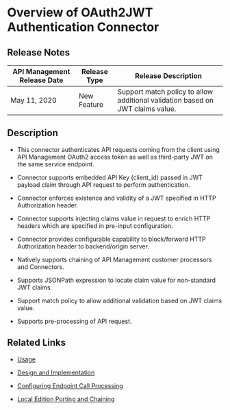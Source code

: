 ﻿---
sidebar_position: 1
---

# Overview of OAuth2JWT Authentication Connector

<head>
  <meta name="guidename" content="API Management"/>
  <meta name="context" content="GUID-8cf29af1-7136-414e-97f7-990dbe860d95"/>
</head>

## Release Notes

|**API Management Release Date** |**Release Type** |**Release Description** |
| --- | ---- | --- |
|May 11, 2020 |New Feature |Support match policy to allow additional validation based on JWT claims value. |

## Description

- This connector authenticates API requests coming from the client using API Management OAuth2 access token as well as third-party JWT on the same service endpoint. 

- Connector supports embedded API Key (client\_id) passed in JWT payload claim through API request to perform authentication. 

- Connector enforces existence and validity of a JWT specified in HTTP Authorization header. 

- Connector supports injecting claims value in request to enrich HTTP headers which are specified in pre-input configuration.

- Connector provides configurable capability to block/forward HTTP Authorization header to backend/origin server. 

- Natively supports chaining of API Management customer processors and Connectors.

- Supports JSONPath expression to locate claim value for non-standard JWT claims. 

- Support match policy to allow additional validation based on JWT claims value. 

- Supports pre-processing of API request. 

## Related Links

- [Usage](Usage_19.md)

- [Design and Implementation](Design_and_implementation_22.md)

- [Configuring Endpoint Call Processing](Configuring_endpoint_call_processing_24.md)

- [Local Edition Porting and Chaining](Porting_and_chaining_2.md)


